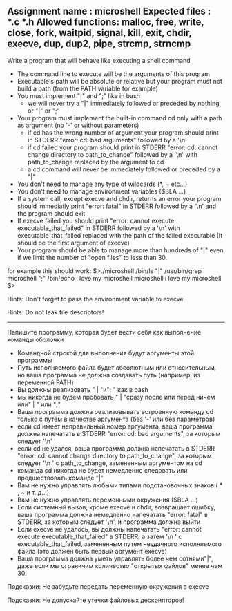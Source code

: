 Assignment name  : microshell
Expected files   : *.c *.h
Allowed functions: malloc, free, write, close, fork, waitpid, signal, kill, exit, chdir, execve, dup, dup2, pipe, strcmp, strncmp
--------------------------------------------------------------------------------------

Write a program that will behave like executing a shell command
- The command line to execute will be the arguments of this program
- Executable's path will be absolute or relative but your program must not build a path (from the PATH variable for example)
- You must implement "|" and ";" like in bash
    - we will never try a "|" immediately followed or preceded by nothing or "|" or ";"
- Your program must implement the built-in command cd only with a path as argument (no '-' or without parameters)
    - if cd has the wrong number of argument your program should print in STDERR "error: cd: bad arguments" followed by a '\n'
    - if cd failed your program should print in STDERR "error: cd: cannot change directory to path_to_change" followed by a '\n' with path_to_change replaced by the argument to cd
    - a cd command will never be immediately followed or preceded by a "|"
- You don't need to manage any type of wildcards (*, ~ etc...)
- You don't need to manage environment variables ($BLA ...)
- If a system call, except execve and chdir, returns an error your program should immediatly print "error: fatal" in STDERR followed by a '\n' and the program should exit
- If execve failed you should print "error: cannot execute executable_that_failed" in STDERR followed by a '\n' with executable_that_failed replaced with the path of the failed executable (It should be the first argument of execve)
- Your program should be able to manage more than hundreds of "|" even if we limit the number of "open files" to less than 30.

for example this should work:
$>./microshell /bin/ls "|" /usr/bin/grep microshell ";" /bin/echo i love my microshell
microshell
i love my microshell
$>

Hints:
Don't forget to pass the environment variable to execve

Hints:
Do not leak file descriptors!
_____________________________________________________________________________________________________________________________

Напишите программу, которая будет вести себя как выполнение команды оболочки
- Командной строкой для выполнения будут аргументы этой программы
- Путь исполняемого файла будет абсолютным или относительным, но ваша программа не должна создавать путь (например, из переменной PATH)
- Вы должны реализовать " | "и"; " как в bash
- мы никогда не будем пробовать " | "сразу после или перед ничем или" | " или ";"
- Ваша программа должна реализовывать встроенную команду cd только с путем в качестве аргумента (без '-' или без параметров)
- если cd имеет неправильный номер аргумента, ваша программа должна напечатать в STDERR "error: cd: bad arguments", за которым следует '\n'
- если cd не удался, ваша программа должна напечатать в STDERR "error: cd: cannot change directory to path_to_change", за которым следует '\n ' с path_to_change, замененным аргументом на cd
- команда cd никогда не будет немедленно следовать или предшествовать команде "|"
- Вам не нужно управлять любыми типами подстановочных знаков ( * , ~ и т. д...)
- Вам не нужно управлять переменными окружения ($BLA ...)
- Если системный вызов, кроме execve и chdir, возвращает ошибку, ваша программа должна немедленно напечатать "error: fatal" в STDERR, за которым следует '\n', и программа должна выйти
- Если execve не удалось, вы должны напечатать "error: cannot execute executable_that_failed" в STDERR, а затем '\n ' с executable_that_failed, замененным путем неудачного исполняемого файла (это должен быть первый аргумент execve)
- Ваша программа должна уметь управлять более чем сотнями"|", даже если мы ограничим количество "открытых файлов" менее чем 30.

Подсказки:
Не забудьте передать переменную окружения в execve

Подсказки:
Не допускайте утечки файловых дескрипторов!